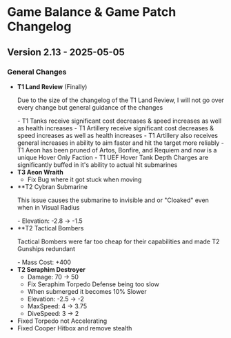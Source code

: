 # Game Balance & Game Patch Changelog

## Version 2.13 - 2025-05-05
### General Changes
- **T1 Land Review** (Finally)
    <p>Due to the size of the changelog of the T1 Land Review, I will not go over every change but general guidance of the changes</p>
    - T1 Tanks receive significant cost decreases & speed increases as well as health increases
    - T1 Artillery receive significant cost decreases & speed increases as well as health increases
        - T1 Artillery also receives general increases in ability to aim faster and hit the target more reliably
    - T1 Aeon has been pruned of Artos, Bonfire, and Requiem and now is a unique Hover Only Faction
    - T1 UEF Hover Tank Depth Charges are significantly buffed in it's ability to actual hit submarines
- **T3 Aeon Wraith**
    - Fix Bug where it got stuck when moving
- **T2 Cybran Submarine
    <p>This issue causes the submarine to invisible and or "Cloaked" even when in Visual Radius</p>
    - Elevation: -2.8 -> -1.5 
- **T2 Tactical Bombers
    <p>Tactical Bombers were far too cheap for their capabilities and made T2 Gunships redundant</p>
    - Mass Cost: +400
- **T2 Seraphim Destroyer**
    - Damage: 70 -> 50
    - Fix Seraphim Torpedo Defense being too slow
    - When submerged it becomes 10% Slower
    - Elevation: -2.5 -> -2
    - MaxSpeed: 4 -> 3.75
    - DiveSpeed: 3 -> 2
- Fixed Torpedo not Accelerating
- Fixed Cooper Hitbox and remove stealth